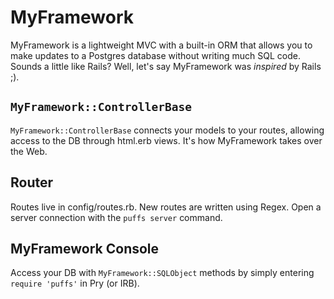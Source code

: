MyFramework
=====

MyFramework is a lightweight MVC with a built-in ORM that allows you to make
updates to a Postgres database without writing much SQL code. Sounds a
little like Rails? Well, let's say MyFramework was *inspired* by Rails ;).

`MyFramework::ControllerBase`
---------------------

`MyFramework::ControllerBase` connects your models to your routes, allowing
access to the DB through html.erb views. It's how MyFramework takes over the Web.

Router
------

Routes live in config/routes.rb. New routes are written using Regex.
Open a server connection with the `puffs server` command.

MyFramework Console
-------------

Access your DB with `MyFramework::SQLObject` methods by simply entering
`require 'puffs'` in Pry (or IRB).
